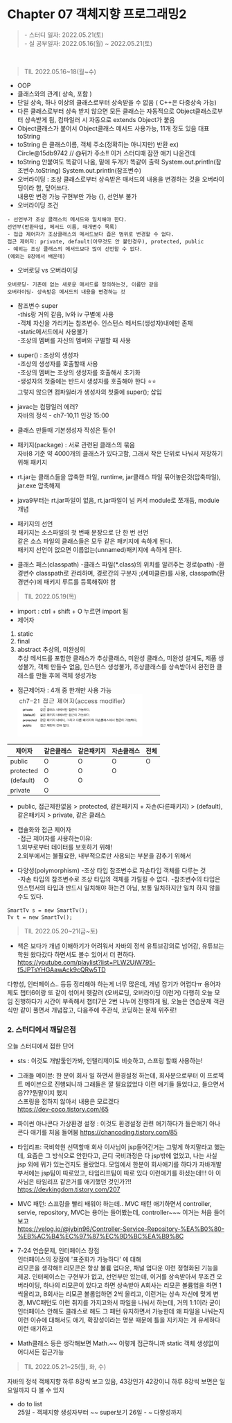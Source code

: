 # Chapter 07 객체지향 프로그래밍2
 <blockquote>
- 스터디 일자: 2022.05.21(토)<br/>
- 실 공부일자: 2022.05.16(월) ~ 2022.05.21(토)
</blockquote>   
<br />

> TIL 2022.05.16~18(월~수)
* OOP
* 클래스와의 관계( 상속, 포함 )
* 단일 상속, 하나 이상의 클래스로부터 상속받을 수 없음 ( C++은 다중상속 가능)
* 다른 클래스로부터 상속 받지 않으면 모든 클래스는 자동적으로 Object클래스로부터 상속받게 됨, 컴파일러 시 자동으로 extends Object가 붙음
* Object클래스가 붙어서 Object클래스 메서드 사용가능, 11개 정도 있음 대표 toString
* toString 은 클래스이름, 객체 주소(정확히는 아니지만) 반환 ex) Circle@15db9742  // @뒤가 주소!! 이거 스터디때 잠깐 애기 나온건데
* toString 안붙여도 똑같이 나옴, 밑에 두개가 똑같이 출력
System.out.println(참조변수.toString)
System.out.println(참조변수)
* 오버라이딩
: 조상 클래스로부터 상속받은 매서드의 내용을 변경하는 것을 오버라이딩이라 함, 덮어쓰다.    
내용만 변경 가능 구현부만 가능 {}, 선언부 불가
* 오버라이딩 조건
```
- 선언부가 조상 클래스의 메서드와 일치해야 한다.
선언부(반환타입, 메서드 이름, 매개변수 목록)
- 접급 제어자가 조상클래스의 메서드보다 좁은 범위로 변경할 수 없다.
접근 제어자: private, default(아무것도 안 붙인경우), protected, public
- 예외는 조상 클래스의 메서드보다 많이 선언할 수 없다.
(예외는 8장에서 배운데)
```
* 오버로딩 vs 오버라이딩
```
오버로딩- 기존에 없는 새로운 매서드를 정의하는것, 이름만 같음 
오버라이딩- 상속받은 메서드의 내용을 변경하는 것
```
* 참조변수 super   
-this랑 거의 같음, lv와 iv 구별에 사용   
-객체 자신을 가리키는 참조변수. 인스턴스 메서드(생성자)내에만 존재   
-static메서드에서 사용불가     
-조상의 멤버를 자신의 멤버와 구별할 때 사용

* super() : 조상의 생성자   
-조상의 생성자를 호출할때 사용   
-조상의 멤버는 조상의 생성자를 호출해서 초기화   
-생성자의 첫줄에는 반드시 생성자를 호출해야 한다 ⭐️⭐️   
그렇지 않으면 컴파일러가 생성자의 첫줄에 super(); 삽입

* javac는 컴팡일러 에러?    
자바의 정석 - ch7-10,11 인강 15:00

* 클래스 만들때 기본생성자 작성은 필수!

* 패키지(package) : 서로 관련된 클래스의 묶음   
자바8 기준 약 4000개의 클래스가 있다고함, 그래서 작은 단위로 나눠서 저장하기 위해 패키지
* rt.jar는 클래스들을 압축한 파일,
runtime, jar클래스 파일 묶어놓은것(압축파일), jar.exe 압축해제
* java9부터는 rt.jar파일이 없음, rt.jar파일이 넘 커서 module로 쪼개둠, module 개념

* 패키지의 선언   
패키지는 소스파일의 첫 번째 문장으로 단 한 번 선언   
같은 소스 파일의 클래스들은 모두 같은 패키지에 속하게 된다.   
패키지 선언이 없으면 이름없는(unnamed)패키지에 속하게 된다.   

* 클래스 패스(classpath)
-클래스 파일(*.class)의 위치를 알려주는 경로(path)
-환경변수 classpath로 관리하며, 경로간의 구분자 ;(세미클론)를 사용, classpath(환경변수)에 패키지 루트를 등록해줘야 함

> TIL 2022.05.19(목)
* import : ctrl + shift + O 누르면 import 됨
* 제어자
1. static
2. final
3. abstract 추상의, 미완성의   
추상 메서드를 포함한 클래스가 추상클래스, 미완성 클래스, 미완성 설계도, 제품 생성불가, 객체 만들수 없음, 인스턴스 생성불가, 추상클래스를 상속받아서 완전한 클래스를 만들 후에 객체 생성가능 

* 접근제어자 : 4개 중 한개만 사용 가능
<img src="../img/modifier.jpg" width="60%" height="60%" alt="출력예제"></img>


|제어자|같은클래스|같은패키지|자손클래스|전체|
|------|---|---|---|---|
|public|O|O|O|O|
|protected|O|O|O||
|(default)|O|O|||
|private|O||||

* public, 접근제한없음 > protected, 같은패키지 + 자손(다른패키지) > (default), 같은패키지 > private, 같은 클래스
 
* 캡슐화와 접근 제어자   
-접근 제어자를 사용하는이유:    
1.외부로부터 데이터를 보호하기 위해!   
2.외부에서는 불필요한, 내부적으로만 사용되는 부분을 감추기 위해서 

* 다양성(polymorphism)
-조상 타입 참조변수로 자손타입 객체를 다루는 것   
-자손 타입의 참조변수로 조상 타입의 객체를 가릴킬 수 없다.
-참조변수의 타입은 인스턴서의 타입과 반드시 일치해야 하는건 아님, 보통 일치하지만 일치 하지 않을수도 있다.
```
SmartTv s = new SmartTv();
Tv t = new SmartTv();
```


> TIL 2022.05.20~21(금~토)     
* 책은 보다가 개념 이해하기가 어려워서 자바의 정석 유튜브강의로 넘어감, 유튜브는 학원 왔다갔다 하면서도
볼수 있어서 더 편하다.     
https://youtube.com/playlist?list=PLW2UjW795-f5JPTsYHGAawAck9cQRw5TD

다향성, 인터페이스.. 등등 정리해야 하는게 너무 많은데,
개념 잡기가 어렵다ㅠ 용어자제도 챕터6이랑 또 같이 섞어서
헷갈려 (오버로딩, 오버라이딩 이런거)
다행히 오늘 모임 진행하다가 시간이 부족해서 챕터7은 2번 나누어 진행하게 됨,
오늘은 연습문제 객관식만 같이 풀면서 개념잡고, 다음주에 주관식, 코딩하는 문제 위주로!
### 2. 스터디에서 깨달은점

오늘 스터디에서 접한 단어 

* sts : 이것도 개발툴인가봐, 인텔리제이도 비슷하고, 스프링 할떄 사용하는!
* 그래들 메이븐: 한 분이 회사 일 하면서 환경설정 하는데, 회사분으로부터 이 프로젝트 메이븐으로 진행되니까 그래들은 깔 필요없었다 이런 애기들 들었다고, 들으면서 응???뭔말이지 했지     
스프링을 접하지 않아서 내용은 모르겠다  
https://dev-coco.tistory.com/65
* 파이썬 아나콘다 가상환경 설정 : 이것도 환경설정 관련 애기하다가 들은애기
아나콘다 애기를 처음 들어봄
https://chancoding.tistory.com/85
* 타임리프: 국비학원 선택할때 회사 이사님이 jsp들어간거는 그렇게 하지말라고 했는데, 요즘은 그 방식으로 안한다고, 근디 국비과정은 다 jsp밖에 없었고,
나는 사실 jsp 외에 뭐가 있는건지도 몰랐었다. 모임에서 한분이 회사애기를 하다가 자바개발 부서에는 jsp팀이 따로있고, 타임리프팀이 따로 있다 이런애기를 하셨는데!!! 아 이사님은 타임리프 같은거를 애기했던 것인가?!!
https://devkingdom.tistory.com/207
* MVC 패턴: 스프링을 빨리 배워야 하는데.. MVC 패턴 애기하면서 controller, servie, repository, MVC는 용어는 들어봤는데,
controller~~~ 이거는 처음 들어보고   
https://velog.io/@jybin96/Controller-Service-Repository-%EA%B0%80-%EB%AC%B4%EC%97%87%EC%9D%BC%EA%B9%8C


* 7-24 연습문제, 인터페이스 장점   
인터페이스의 장점에 '표준화가 가능하다' 에 대해    
리모콘을 생각해!! 리모콘은 항상 볼륨 업다운, 채널 업다운 이런 정형화된 
기능을 제공. 인터페이스는 구현부가 없고, 선언부만 있는데, 이거를 상속받아서 무조건 오버라이딩, 하나의 리모콘이 있다고 하면 상속받아 A회사는 리모콘 볼륨업을 하면 1씩올리고, B회사는 리모콘 볼롬업하면 2씩 올리고, 이런거는 상속 자신에 맞게 변경, MVC패턴도 이런 취지를 가지고와서 파일을 나눠서 하는데, 거의 1:1이라 굳이 인터페이스 안해도 클래스로 해도 그 패턴 유지하면서 가능한데 왜 파일을 나눠는지 이런 이슈에 대해서도 애기, 확장성이라는 명분 때문에 틀을 지키자는 게 유세하다 이런 애기하고

* Math클래스 등은 생각해보면 Math.~~ 이렇게 접근하니까 static
객체 생성없이 어디서든 접근가능

> TIL 2022.05.21~25(월, 화, 수)

자바의 정석 객체지향 하루 8강씩 보고 있음, 43강인가 42강이니 하루 8강씩 보면은 일요일까지 다 볼 수 있지   
* do to list   
25일 - 객체지향 생성자부터 ~~ super보기 
26일 - ~ 다향성까지


